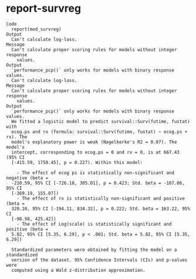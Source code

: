 # report-survreg

    Code
      report(mod_survreg)
    Output
      Can't calculate log-loss.
    Message
      Can't calculate proper scoring rules for models without integer response
        values.
    Output
      `performance_pcp()` only works for models with binary response values.
      Can't calculate log-loss.
    Message
      Can't calculate proper scoring rules for models without integer response
        values.
    Output
      `performance_pcp()` only works for models with binary response values.
      We fitted a logistic model to predict survival::Surv(futime, fustat) with
      ecog.ps and rx (formula: survival::Surv(futime, fustat) ~ ecog.ps + rx). The
      model's explanatory power is weak (Nagelkerke's R2 = 0.07). The model's
      intercept, corresponding to ecog.ps = 0 and rx = 0, is at 667.43 (95% CI
      [-415.59, 1750.45], p = 0.227). Within this model:
      
        - The effect of ecog ps is statistically non-significant and negative (beta =
      -210.59, 95% CI [-726.18, 305.01], p = 0.423; Std. beta = -107.06, 95% CI
      [-369.19, 155.07])
        - The effect of rx is statistically non-significant and positive (beta =
      320.10, 95% CI [-194.11, 834.32], p = 0.222; Std. beta = 163.22, 95% CI
      [-98.98, 425.42])
        - The effect of Log(scale) is statistically significant and positive (beta =
      5.82, 95% CI [5.35, 6.29], p < .001; Std. beta = 5.82, 95% CI [5.35, 6.29])
      
      Standardized parameters were obtained by fitting the model on a standardized
      version of the dataset. 95% Confidence Intervals (CIs) and p-values were
      computed using a Wald z-distribution approximation.

